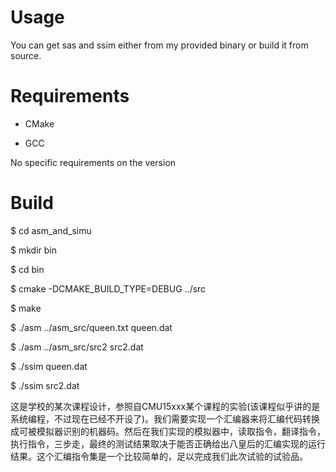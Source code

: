 # Usage
You can get sas and ssim either from my provided binary or build it from source.

# Requirements

- CMake

- GCC

No specific requirements on the version

# Build
$ cd asm_and_simu

$ mkdir bin

$ cd bin

$ cmake -DCMAKE_BUILD_TYPE=DEBUG ../src

$ make

$ ./asm ../asm_src/queen.txt queen.dat

$ ./asm ../asm_src/src2 src2.dat

$ ./ssim queen.dat

$ ./ssim src2.dat

这是学校的某次课程设计，参照自CMU15xxx某个课程的实验(该课程似乎讲的是系统编程，不过现在已经不开设了)。我们需要实现一个汇编器来将汇编代码转换成可被模拟器识别的机器码。然后在我们实现的模拟器中，读取指令，翻译指令，执行指令，三步走，最终的测试结果取决于能否正确给出八皇后的汇编实现的运行结果。这个汇编指令集是一个比较简单的，足以完成我们此次试验的试验品。
